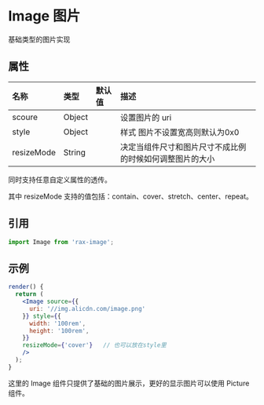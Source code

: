 # Image 图片

基础类型的图片实现

## 属性

| 名称         | 类型     | 默认值  | 描述                           |
| :--------- | :----- | :--- | :--------------------------- |
| scoure     | Object |      | 设置图片的 uri                    |
| style      | Object |      | 样式 图片不设置宽高则默认为0x0            |
| resizeMode | String |      | 决定当组件尺寸和图片尺寸不成比例的时候如何调整图片的大小 |

同时支持任意自定义属性的透传。  

其中 resizeMode 支持的值包括：contain、cover、stretch、center、repeat。

## 引用

```jsx
import Image from 'rax-image';
```

## 示例

```jsx
render() {
  return (
    <Image source={{
      uri: '//img.alicdn.com/image.png'
    }} style={{
      width: '100rem',
      height: '100rem',
    }}
    resizeMode={'cover'}   // 也可以放在style里
    />
  );
}
```

这里的 Image 组件只提供了基础的图片展示，更好的显示图片可以使用 Picture 组件。 